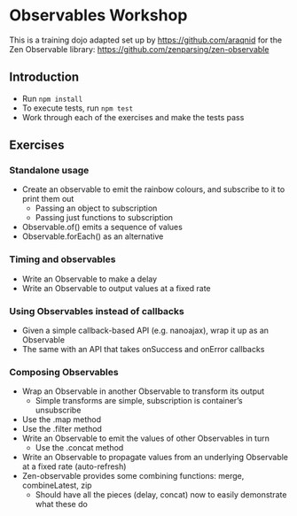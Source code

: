 # Observables Workshop
This is a training dojo adapted set up by https://github.com/araqnid for the Zen Observable library: https://github.com/zenparsing/zen-observable

## Introduction
* Run `npm install`
* To execute tests, run `npm test`
* Work through each of the exercises and make the tests pass

## Exercises

### Standalone usage
* Create an observable to emit the rainbow colours, and subscribe to it to print them out
  * Passing an object to subscription
  * Passing just functions to subscription
* Observable.of() emits a sequence of values
* Observable.forEach() as an alternative

### Timing and observables
* Write an Observable to make a delay
* Write an Observable to output values at a fixed rate

### Using Observables instead of callbacks
* Given a simple callback-based API (e.g. nanoajax), wrap it up as an Observable
* The same with an API that takes onSuccess and onError callbacks

### Composing Observables
* Wrap an Observable in another Observable to transform its output
  * Simple transforms are simple, subscription is container’s unsubscribe
* Use the .map method
* Use the .filter method
* Write an Observable to emit the values of other Observables in turn
  * Use the .concat method
* Write an Observable to propagate values from an underlying Observable at a fixed rate (auto-refresh)
* Zen-observable provides some combining functions: merge, combineLatest, zip
  * Should have all the pieces (delay, concat) now to easily demonstrate what these do